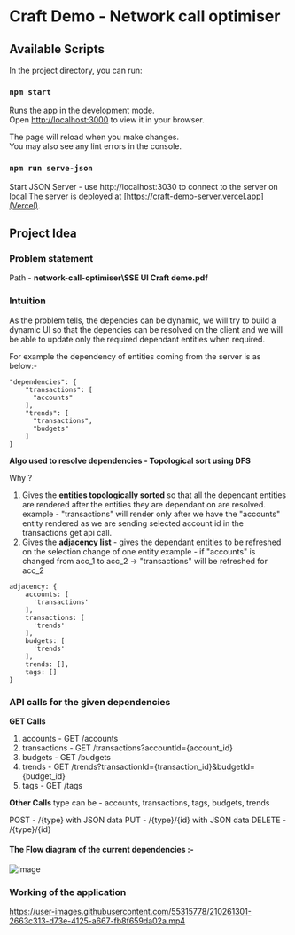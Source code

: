 # Craft Demo - Network call optimiser

## Available Scripts

In the project directory, you can run:

### `npm start`

Runs the app in the development mode.\
Open [http://localhost:3000](http://localhost:3000) to view it in your browser.

The page will reload when you make changes.\
You may also see any lint errors in the console.

### `npm run serve-json`

Start JSON Server - use http://localhost:3030 to connect to the server on local
The server is deployed at [https://craft-demo-server.vercel.app](Vercel).

## Project Idea 
### Problem statement
Path - <b>network-call-optimiser\SSE UI Craft demo.pdf</b>

### Intuition
As the problem tells, the depencies can be dynamic, we will try to build a dynamic UI so that the depencies can be resolved on the client and we will be able to update only the required dependant entities when required.

For example the dependency of entities coming from the server is as below:-
```
"dependencies": {
    "transactions": [
      "accounts"
    ],
    "trends": [
      "transactions",
      "budgets"
    ]
}
```
<b>Algo used to resolve dependencies - Topological sort using DFS</b>

Why ? 
1. Gives the <b>entities topologically sorted</b> so that all the dependant entities are rendered after the entities they are dependant on are resolved.
   example - "transactions" will render only after we have the "accounts" entity rendered as we are sending selected account id in the transactions get api call.
2. Gives the <b>adjacency list</b> - gives the dependant entities to be refreshed on the selection change of one entity
   example - if "accounts" is changed from acc_1 to acc_2 -> "transactions" will be refreshed for acc_2
   
```
adjacency: {
    accounts: [
      'transactions'
    ],
    transactions: [
      'trends'
    ],
    budgets: [
      'trends'
    ],
    trends: [],
    tags: []
}
  ```
### API calls for the given dependencies

<b> GET Calls </b>
1. accounts - GET /accounts
2. transactions - GET /transactions?accountId={account_id}
3. budgets - GET /budgets
4. trends - GET /trends?transactionId={transaction_id}&budgetId={budget_id}
5. tags - GET /tags

<b> Other Calls </b>
type can be - accounts, transactions, tags, budgets, trends

POST - /{type} with JSON data
PUT - /{type}/{id} with JSON data
DELETE - /{type}/{id}

#### The Flow diagram of the current dependencies :-

![image](https://user-images.githubusercontent.com/55315778/210150617-b7062ff6-c1a1-41ce-b746-27725c581fff.png)

### Working of the application



https://user-images.githubusercontent.com/55315778/210261301-2663c313-d73e-4125-a667-fb8f659da02a.mp4


